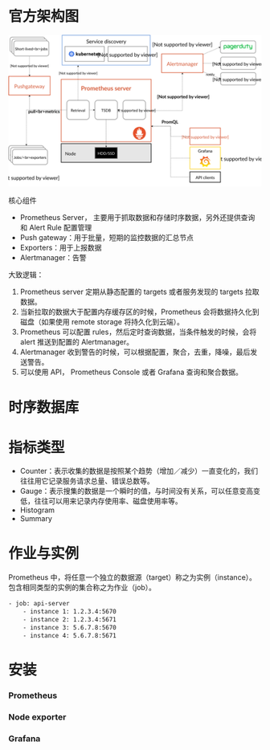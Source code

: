 # 官方架构图
![](https://raw.githubusercontent.com/lewiszlw/notebooks/6bd09606a5b4a1e2e51b92c2500e13761bbf03a9/assets/operations/prometheus-architecture.svg)

核心组件
- Prometheus Server， 主要用于抓取数据和存储时序数据，另外还提供查询和 Alert Rule 配置管理
- Push gateway：用于批量，短期的监控数据的汇总节点
- Exporters：用于上报数据
- Alertmanager：告警

大致逻辑：
1. Prometheus server 定期从静态配置的 targets 或者服务发现的 targets 拉取数据。
2. 当新拉取的数据大于配置内存缓存区的时候，Prometheus 会将数据持久化到磁盘（如果使用 remote storage 将持久化到云端）。
3. Prometheus 可以配置 rules，然后定时查询数据，当条件触发的时候，会将 alert 推送到配置的 Alertmanager。
4. Alertmanager 收到警告的时候，可以根据配置，聚合，去重，降噪，最后发送警告。
5. 可以使用 API， Prometheus Console 或者 Grafana 查询和聚合数据。


# 时序数据库

# 指标类型
- Counter：表示收集的数据是按照某个趋势（增加／减少）一直变化的，我们往往用它记录服务请求总量、错误总数等。
- Gauge：表示搜集的数据是一个瞬时的值，与时间没有关系，可以任意变高变低，往往可以用来记录内存使用率、磁盘使用率等。
- Histogram
- Summary

# 作业与实例
Prometheus 中，将任意一个独立的数据源（target）称之为实例（instance）。包含相同类型的实例的集合称之为作业（job）。
```
- job: api-server
    - instance 1: 1.2.3.4:5670
    - instance 2: 1.2.3.4:5671
    - instance 3: 5.6.7.8:5670
    - instance 4: 5.6.7.8:5671
```

# 安装
### Prometheus
### Node exporter
### Grafana